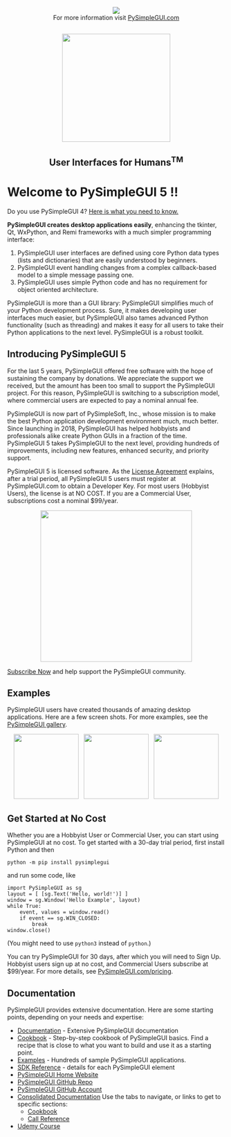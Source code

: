 <p align="center">
    <img src="https://pysimplegui.net/images/big_news_emoji.png">
    <br>
    For more information visit <a href="https://home.PySimpleGUI.com">PySimpleGUI.com</a>
</p>



##

<p align="center">
    <img height="250" src="https://pysimplegui.net/images/logos/Logo_Full_Transparent_Cropped.png">
    <h2 align="center">User Interfaces for Humans<sup>TM</sup></h2>
</p>

# Welcome to PySimpleGUI 5 !!

Do you use PySimpleGUI 4? [Here is what you need to know.](https://docs.pysimplegui.com/en/latest/readme/sunset/)

**PySimpleGUI creates desktop applications easily**, enhancing the tkinter, Qt, WxPython, and Remi frameworks with a much simpler programming interface:

1. PySimpleGUI user interfaces are defined using core Python data types (lists and dictionaries) that are easily understood by beginners.
2. PySimpleGUI event handling changes from a complex callback-based model to a simple message passing one.
3. PySimpleGUI uses simple Python code and has no requirement for object oriented architecture.

PySimpleGUI is more than a GUI library: PySimpleGUI simplifies much of your Python development process. Sure, it makes developing user interfaces much easier, but PySimpleGUI also tames advanced Python functionality (such as threading) and makes it easy for all users to take their Python applications to the next level. PySimpleGUI is a robust toolkit.

## Introducing PySimpleGUI 5

For the last 5 years, PySimpleGUI offered free software with the hope of sustaining the
company by donations. We appreciate the support we received, but the amount has been too
small to support the PySimpleGUI project. For this reason, PySimpleGUI is switching to a
subscription model, where commercial users are expected to pay a nominal annual fee.


PySimpleGUI is now part of PySimpleSoft, Inc., whose mission is to make the best Python
application development environment much, much better. Since launching in 2018, PySimpleGUI
has helped hobbyists and professionals alike create Python GUIs in a fraction of the time.
PySimpleGUI 5 takes PySimpleGUI to the next level, providing hundreds of improvements,
including new features, enhanced security, and priority support.


PySimpleGUI 5 is licensed software. As the [License Agreement](license.txt) explains, after a trial
period, all PySimpleGUI 5 users must register at PySimpleGUI.com to obtain a Developer Key.
For most users (Hobbyist Users), the license is at NO COST. If you are a Commercial User,
subscriptions cost a nominal $99/year.

<p align="center">
    <img height="350" src="https://github.com/PySimpleGUI/PySimpleGUI_NEW_HOME/assets/65144/0b0dabcc-a538-482b-a226-c194ae30aa24">
</p>

[Subscribe Now](https://pricing.PySimpleGUI.com) and help support the PySimpleGUI community.

## Examples

PySimpleGUI users have created thousands of amazing desktop applications. Here are a few screen shots. For more examples, see the [PySimpleGUI gallery](https://gallery.PySimpleGUI.com/).

<p align="center">
    <img height="150" src="https://github.com/PySimpleGUI/PSG5/assets/65144/c80eeaed-1029-4e22-83f9-c46fcc6916e6" />
    &nbsp;
    <img height="150" src="https://github.com/PySimpleGUI/PSG5/assets/65144/dea22a36-b330-4160-96f7-3c7fcb968977" />
    &nbsp;
    <img height="150" src="https://github.com/PySimpleGUI/PSG5/assets/65144/a9e30456-87aa-4174-90c2-c062f5cf84b9" />
</p>

## Get Started at No Cost

Whether you are a Hobbyist User or Commercial User, you can start using PySimpleGUI at no cost.
To get started with a 30-day trial period, first install Python and then

    python -m pip install pysimplegui

and run some code, like

    import PySimpleGUI as sg
    layout = [ [sg.Text('Hello, world!')] ]
    window = sg.Window('Hello Example', layout)
    while True:
        event, values = window.read()
        if event == sg.WIN_CLOSED:
            break
    window.close()

(You might need to use `python3` instead of `python`.)

You can try PySimpleGUI for 30 days, after which you will need to Sign Up. Hobbyist users sign up at no cost, and Commercial Users subscribe at $99/year. For more details, see [PySimpleGUI.com/pricing](https://pricing.PySimpleGUI.com).

## Documentation

PySimpleGUI provides extensive documentation. Here are some starting points, depending on your needs and expertise:

* [Documentation](https://docs.pysimplegui.com/) - Extensive PySimpleGUI documentation
* [Cookbook](https://cookbook.pysimplegui.com/) - Step-by-step cookbook of PySimpleGUI basics. Find a recipe that is close to what you want to build and use it as a starting point.
* [Examples](https://examples.pysimplegui.com/) - Hundreds of sample PySimpleGUI applications.
* [SDK Reference](https://sdk.pysimplegui.com/) - details for each PySimpleGUI element
* [PySimpleGUI Home Website](https://PySimpleGUI.com)
* [PySimpleGUI GitHub Repo](https://github.PySimpleGUI.com)
* [PySimpleGUI GitHub Account](https://githubaccount.PySimpleGUI.com)
* [Consolidated Documentation](https://docs.PySimpleGUI.com) Use the tabs to navigate, or links to get to specific sections:
	* [Cookbook](https://cookbook.PySimpleGUI.com)
	* [Call Reference](https://cookbook.PySimpleGUI.com)
* [Udemy Course](https://udemy.PySimpleGUI.com)
